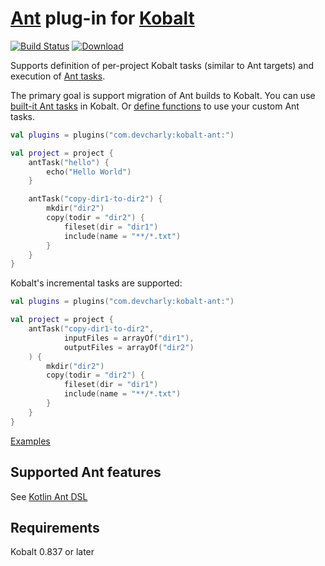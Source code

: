 # [Ant] plug-in for [Kobalt]

[![Build Status](https://travis-ci.org/DevCharly/kobalt-ant.svg?branch=master)](https://travis-ci.org/DevCharly/kobalt-ant)
[![Download](https://api.bintray.com/packages/devcharly/maven/kobalt-ant/images/download.svg) ](https://bintray.com/devcharly/maven/kobalt-ant/_latestVersion)

Supports definition of per-project Kobalt tasks (similar to Ant targets)
and execution of [Ant tasks].

The primary goal is support migration of Ant builds to Kobalt.
You can use [built-it Ant tasks](https://github.com/DevCharly/kotlin-ant-dsl#supported-ant-features) in Kobalt.
Or [define functions](https://github.com/DevCharly/kotlin-ant-dsl#kotlin-ant-dsl)
to use your custom Ant tasks.

```kotlin
val plugins = plugins("com.devcharly:kobalt-ant:")

val project = project {
    antTask("hello") {
        echo("Hello World")
    }

    antTask("copy-dir1-to-dir2") {
        mkdir("dir2")
        copy(todir = "dir2") {
            fileset(dir = "dir1")
            include(name = "**/*.txt")
        }
    }
}
```

Kobalt's incremental tasks are supported:

```kotlin
val plugins = plugins("com.devcharly:kobalt-ant:")

val project = project {
    antTask("copy-dir1-to-dir2",
            inputFiles = arrayOf("dir1"),
            outputFiles = arrayOf("dir2")
    ) {
        mkdir("dir2")
        copy(todir = "dir2") {
            fileset(dir = "dir1")
            include(name = "**/*.txt")
        }
    }
}
```

[Examples](examples/kobalt/src/Build.kt)


## Supported Ant features

See [Kotlin Ant DSL](https://github.com/DevCharly/kotlin-ant-dsl#supported-ant-features)


## Requirements

Kobalt 0.837 or later


[Kobalt]: http://beust.com/kobalt
[Ant]: http://ant.apache.org/
[Ant tasks]: http://ant.apache.org/manual/tasksoverview.html